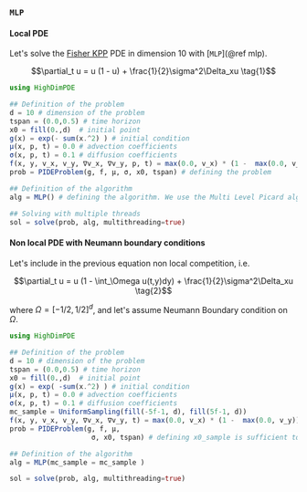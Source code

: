 
### `MLP`
#### Local PDE
Let's solve the [Fisher KPP](https://en.wikipedia.org/wiki/Fisher%27s_equation) PDE in dimension 10 with [`MLP`](@ref mlp).
```math
\partial_t u = u (1 - u) + \frac{1}{2}\sigma^2\Delta_xu \tag{1}
```

```julia
using HighDimPDE

## Definition of the problem
d = 10 # dimension of the problem
tspan = (0.0,0.5) # time horizon
x0 = fill(0.,d)  # initial point
g(x) = exp(- sum(x.^2) ) # initial condition
μ(x, p, t) = 0.0 # advection coefficients
σ(x, p, t) = 0.1 # diffusion coefficients
f(x, y, v_x, v_y, ∇v_x, ∇v_y, p, t) = max(0.0, v_x) * (1 -  max(0.0, v_x)) # nonlocal nonlinear part of the
prob = PIDEProblem(g, f, μ, σ, x0, tspan) # defining the problem

## Definition of the algorithm
alg = MLP() # defining the algorithm. We use the Multi Level Picard algorithm

## Solving with multiple threads 
sol = solve(prob, alg, multithreading=true)
```

#### Non local PDE with Neumann boundary conditions
Let's include in the previous equation non local competition, i.e.
```math
\partial_t u = u (1 - \int_\Omega u(t,y)dy) + \frac{1}{2}\sigma^2\Delta_xu \tag{2}
```
where $\Omega = [-1/2, 1/2]^d$, and let's assume Neumann Boundary condition on $\Omega$.
```julia
using HighDimPDE

## Definition of the problem
d = 10 # dimension of the problem
tspan = (0.0,0.5) # time horizon
x0 = fill(0.,d)  # initial point
g(x) = exp( -sum(x.^2) ) # initial condition
μ(x, p, t) = 0.0 # advection coefficients
σ(x, p, t) = 0.1 # diffusion coefficients
mc_sample = UniformSampling(fill(-5f-1, d), fill(5f-1, d))
f(x, y, v_x, v_y, ∇v_x, ∇v_y, t) = max(0.0, v_x) * (1 -  max(0.0, v_y)) 
prob = PIDEProblem(g, f, μ, 
                    σ, x0, tspan) # defining x0_sample is sufficient to implement Neumann boundary conditions

## Definition of the algorithm
alg = MLP(mc_sample = mc_sample ) 

sol = solve(prob, alg, multithreading=true)
```
